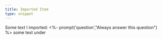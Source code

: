 ```yaml
---
title: Imported Item
type: snippet
---
```

Some text I imported:
<%- prompt('question',"Always answer this question") %>
some text under